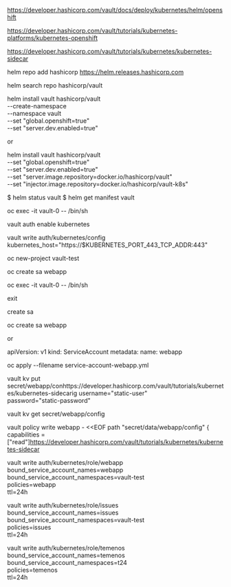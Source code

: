 https://developer.hashicorp.com/vault/docs/deploy/kubernetes/helm/openshift

https://developer.hashicorp.com/vault/tutorials/kubernetes-platforms/kubernetes-openshift


https://developer.hashicorp.com/vault/tutorials/kubernetes/kubernetes-sidecar

helm repo add hashicorp https://helm.releases.hashicorp.com

helm search repo hashicorp/vault


helm install vault hashicorp/vault \
    --create-namespace \
    --namespace vault \
    --set "global.openshift=true" \
    --set "server.dev.enabled=true"

or

helm install vault hashicorp/vault \
    --set "global.openshift=true" \
    --set "server.dev.enabled=true" \
    --set "server.image.repository=docker.io/hashicorp/vault" \
    --set "injector.image.repository=docker.io/hashicorp/vault-k8s"


  $ helm status vault
  $ helm get manifest vault


oc exec -it vault-0 -- /bin/sh

vault auth enable kubernetes

vault write auth/kubernetes/config \
    kubernetes_host="https://$KUBERNETES_PORT_443_TCP_ADDR:443"


oc new-project vault-test

oc create sa webapp

oc exec -it vault-0 -- /bin/sh

exit

create sa

oc create sa webapp

or 

apiVersion: v1
kind: ServiceAccount
metadata:
  name: webapp

oc apply --filename service-account-webapp.yml




vault kv put secret/webapp/conhttps://developer.hashicorp.com/vault/tutorials/kubernetes/kubernetes-sidecarig username="static-user" \
    password="static-password"

vault kv get secret/webapp/config

vault policy write webapp - <<EOF
path "secret/data/webapp/config" {
  capabilities = ["read"]https://developer.hashicorp.com/vault/tutorials/kubernetes/kubernetes-sidecar



vault write auth/kubernetes/role/webapp \
    bound_service_account_names=webapp \
    bound_service_account_namespaces=vault-test \
    policies=webapp \
    ttl=24h


vault write auth/kubernetes/role/issues \
    bound_service_account_names=issues \
    bound_service_account_namespaces=vault-test \
    policies=issues \
    ttl=24h

vault write auth/kubernetes/role/temenos \
    bound_service_account_names=temenos \
    bound_service_account_namespaces=t24 \
    policies=temenos \
    ttl=24h
